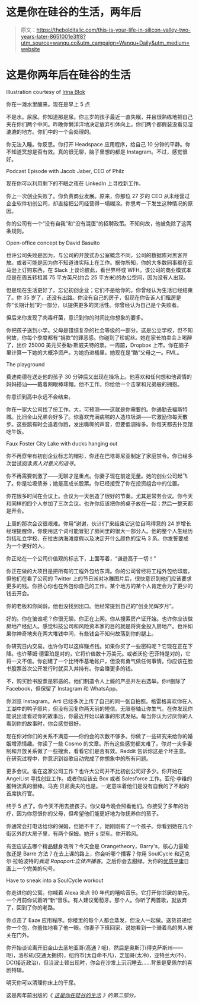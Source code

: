 # 这是你在硅谷的生活，两年后

> 原文：<https://thebolditalic.com/this-is-your-life-in-silicon-valley-two-years-later-8651001e3ff8?utm_source=wanqu.co&utm_campaign=Wanqu+Daily&utm_medium=website>

# 这是你两年后在硅谷的生活



Illustration courtesy of [Irina Blok](http://irinablok.com)



你在一滩水里醒来。现在是早上 5 点

不是水。尿尿。你知道那是尿。你三岁的孩子最近一直失眠，并且很熟练地把自己夹在你们两个中间。昨晚你懒洋洋地决定放弃引体向上。你们两个都假装没看见湿漉漉的地方。你们中的一个会处理的。

你无法入睡。你反思。你打开 Headspace 应用程序，给自己 10 分钟的平静。你不知道冥想是否有效。真的很无聊，脑子里想的都是 Instagram。不过，感觉很好。



Podcast Episode with Jacob Jaber, CEO of Philz



现在你可以利用剩下的不眠之夜在 LinkedIn 上寻找新工作。

你上一次创业失败了。你负责商业发展。原来，你那位 27 岁的 CEO 从未经营过企业软件初创公司，却直接把公司经营得一塌糊涂。你思考一下发生这种情况的原因。

你的公司有一个“没有自我”和“没有混蛋”的招聘政策。不知何故，他被免除了这两条规则。



Open-office concept by David Basulto



也许公司失败是因为，与公司的开放式办公室概念不同，公司的数据库对黑客开放。或者可能是因为你不知道谁实际上在工作。据你所知，你的大多数同事都在亚马逊上订购东西，在 Slack 上谈论彼此，看世界杯或 WFH。该公司的商业模式本应是在周五转租其 75 平方英尺(约合 25 平方米)的办公空间，因为没有人出现。

但是现在生活更好了。忘记初创企业；它们不是给你的。你曾经认为生活已经结束了。你 35 岁了，还没有出路。你没有自己的房子，但现在你告诉人们租房是你“长期计划”的一部分，以提供更多的灵活性。你曾经认为自己是个失败者。

但后来你发现了肉毒杆菌，意识到你的时间比你想象的要多。

你把孩子送到小学。父母是错综复杂的社会等级的一部分。这是公立学校，但不知何故，你每个季度都有“捐款”的罪恶感。你碰到了珍妮丝。她在家长拍卖会上喝醉了，出价 25000 美元买泰勒·斯威夫特的票。一周前，Dropbox 上市。你在脑子里计算一下她的大概净资产。为她扔进桶里。她现在是“酷”父母之一。FML。



The playground



费迪南德在送走他的孩子 30 分钟后又出现在操场上。他喜欢和任何想和他调情的妈妈搭讪——戴着网眼棒球帽。他不工作。你给他一个击掌和兄弟般的拥抱。

你意识到高中永远不会结束。

你在一家大公司找了份工作。大，可预测——这就是你需要的。你通勤去福斯特城。比旧金山兄弟会好多了。你喜欢充满病鸭的人造垃圾湖——它激励你每天散步。这些鹅有时会追着你跑，发出嘶嘶的声音，但要低调得多。你每天都去扑克馆吃午饭。



Faux Foster City Lake with ducks hanging out



你不再穿带有初创企业标志的帽衫，你还在巴塔哥尼亚制定了家庭禁令。你已经多次尝试阅读*男人对意义的追寻*。

你不再需要刺激了——无聊才是重点。你妻子现在前途无量。她的创业公司起飞了。你是垃圾债券；她是高成长股票。你已经接受了你在投资组合中的位置。

你花很多时间在会议上。会议为一天创造了很好的节奏。尤其是常务会议。你今天和同样的四个人参加了三次会议。也许你应该把你的桌子放在一起；然后一整天都是开会。

上周的那次会议很艰难。你用“谢谢，伙计们”来结束它这位自鸣得意的 24 岁增长经理提醒你，你使用这个词可能冒犯了房间里的很大一部分人。他的整个人生经历包括私立学校、在拉古纳海滩度假以及决定开什么颜色的宝马 3 系。你发誓要成为一个更好的人。

你正站在一个公司价值观的标志下，上面写着，“谦逊高于一切！”

你正在做的大项目是把所有的工程外包给东湾。你的公司曾经将工程外包给印度，但他们在看了公司的 Twitter 上的节日派对冰雕图片后，很快意识到他们应该要求更多的钱。你担心你也在外包你自己的工作。某个地方的某个人肯定会为了更少的钱去开会。

你的老板和你同龄。他也没找到出口。他经常提到自己的“创业光辉岁月”。

好的。你在骗谁呢？你很无聊。你正在上网。你从搜索房产证开始。也许你应该做房地产经纪人。感觉科技公司和风险资本家的目的就是将资金投入房地产。也许如果你神奇地夹在两大堆钱中间，有些钱会不知何故落到你的腿上。

你研究日内交易。也许你可以这样赚点钱。如果你买了一些密码呢？它现在正在下降。也许蒂姆·德雷珀是对的，它将价值数十万美元。或者沃伦·巴菲特是对的，它将一文不值。你创建了一个比特币基地帐户，但没有勇气做任何事情。你应该在脸书股票首次公开发行时就买入并持有。你会赚更多的钱。

不，购买脸书股票是邪恶的。他们制造令人上瘾的产品并左右选举。你#删除了 Facebook，但保留了 Instagram 和 WhatsApp。

你浏览 Instagram。Arti 已经多次上传了自己的同一张自拍照。格雷格喜欢你在人工湖中的鸭子照片，但没有回复你两天前的短信。无限卷轴让你生气。在你发现你能说出谁看过你的故事后，你最近开始以故事的形式发帖。每当你认为讨厌你的人看到你的故事时，你会感觉很好。

现在你对你们的关系不满意——你约会的次数不够多。你做了一些研究来给你的婚姻增添情趣。你读了一些 Cosmo 的文章。所有这些感觉都太难了。你对一夫多妻制和开放关系做了一些搜索，看看它们是否有效。Reddit 告诉你这是个坏主意。在研究过程中，你意识到谷歌自动完成了你想象中的所有问题。

更多会议。谁在这家公司工作？也许大公司并不比初创公司好多少。你开始在 AngelList 寻找创业工作。或者你应该去 Box 或者 Salesforce 工作。亚伦·李维的推特流真的很棒。马克·贝尼奥夫的也是。一定意味着他们是没有自我的了不起的首席执行官。

终于 5 点了。你今天不用去接孩子。你父母今晚会照看他们。你接受了多年的治疗，因为你怨恨你的父母，但希望他们能更好地为你抚养你的孩子。

你通常会打电话给你的保姆，但她不干了。她刚刚有了一个孩子。你看到她在几个街区外的大房子里，有两个保姆。她开 s 型车。你开聆风。

有空应该去哪个精品健身场所？今天会是 Orangetheory，Barry's，核心力量瑜伽还是 Barre 方法？在去上课的路上，你会听哪个播客？你用 SoulCycle 和迈克尔·拉帕波特的*我是 Rapaport:立体声播客*。之后你会去甜绿。为你的[优质平庸](https://www.ribbonfarm.com/2017/08/17/the-premium-mediocre-life-of-maya-millennial/)日画上一个完美的句号。



Have to sneak into a SoulCycle workout



你走进你的公寓。你喊着 Alexa 来点 90 年代的嘻哈音乐。它打开你邻居的单元。一个月前你试着听“新”音乐。有人建议葡萄牙。那个人。你听了两首歌，就放弃了，回到了你的老路。

你点击了 Eaze 应用程序。你楼里的每个人都会蒸发，但没人一起做。送货员递给你一个包，你羞怯地看了他一眼。你妻子下班回家，说她看到一个骑着鸟的男人被关在门外。

你开始谈论离开旧金山去圣地亚哥(高通？呃)，然后是奥斯汀(得克萨斯州——呃)，洛杉矶(交通太拥挤)，纽约市(太自命不凡)，芝加哥(太冷)，亚特兰大(不)，DC(接近政治)，但当波士顿出现时，你会在沙发上沉沉睡去……背景是夏佩尔的喜剧特辑。

明天你可以清理你床上的干尿。

这是两年前出版的《 [*这是你在硅谷的生活*](/this-is-your-life-in-silicon-valley-933091235095) *》的第二部分。*